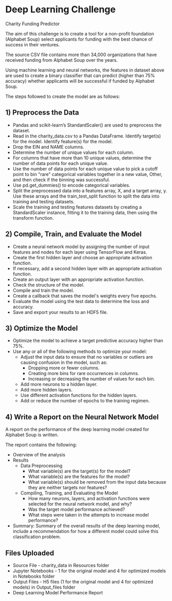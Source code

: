 # Deep Learning Challenge
Charity Funding Predictor

The aim of this challenge is to create a tool for a non-profit foundation (Alphabet Soup) select applicants for funding with the best chance of success in their ventures.

The source CSV file contains more than 34,000 organizations that have received funding from Alphabet Soup over the years. 

Using machine learning and neural networks, the features in dataset above are used to create a binary classifier that can predict (higher than 75% accuracy) whether applicants will be successful if funded by Alphabet Soup.

The steps followed to create the model are as follows:

## 1)   Preprocess the Data
-   Pandas and scikit-learn’s StandardScaler() are used to preprocess the dataset. 
-   Read in the charity_data.csv to a Pandas DataFrame.
        Identify target(s) for the model.
        Identify feature(s) for the model.
-   Drop the EIN and NAME columns.
-   Determine the number of unique values for each column.
-   For columns that have more than 10 unique values, determine the number of data points for each unique value.
-   Use the number of data points for each unique value to pick a cutoff point to bin "rare" categorical variables together in a new value, Other, and then check if the binning was successful.
-   Use pd.get_dummies() to encode categorical variables.
-   Split the preprocessed data into a features array, X, and a target array, y. Use these arrays and the train_test_split function to split the data into training and testing datasets.
-   Scale the training and testing features datasets by creating a StandardScaler instance, fitting it to the training data, then using the transform function.

## 2)   Compile, Train, and Evaluate the Model
-   Create a neural network model by assigning the number of input features and nodes for each layer using TensorFlow and Keras.
-   Create the first hidden layer and choose an appropriate activation function.
-   If necessary, add a second hidden layer with an appropriate activation function.
-   Create an output layer with an appropriate activation function.
-   Check the structure of the model.
-   Compile and train the model.
-   Create a callback that saves the model's weights every five epochs.
-   Evaluate the model using the test data to determine the loss and accuracy.
-   Save and export your results to an HDF5 file.

## 3)   Optimize the Model
-   Optimize the model to achieve a target predictive accuracy higher than 75%.
-   Use any or all of the following methods to optimize your model:
    -   Adjust the input data to ensure that no variables or outliers are causing confusion in the model, such as:
        -   Dropping more or fewer columns.
        -   Creating more bins for rare occurrences in columns.
        -   Increasing or decreasing the number of values for each bin.
    -   Add more neurons to a hidden layer.
    -   Add more hidden layers.
    -   Use different activation functions for the hidden layers.
    -   Add or reduce the number of epochs to the training regimen.

## 4)   Write a Report on the Neural Network Model
A report on the performance of the deep learning model created for Alphabet Soup is written.

The report contains the following:
-   Overview of the analysis
-   Results
    -   Data Preprocessing
        -   What variable(s) are the target(s) for the model?
        -   What variable(s) are the features for the model?
        -   What variable(s) should be removed from the input data because they are neither targets nor features?
    -   Compiling, Training, and Evaluating the Model
        -   How many neurons, layers, and activation functions were selected for the neural network model, and why?
        -   Was the target model performance achieved?
        -   What steps were taken in the attempts to increase model performance?
-   Summary: Summary of the overall results of the deep learning model, include a recommendation for how a different model could solve this classification problem.

## Files Uploaded
-   Source File - charity_data in Resources folder
-   Jupyter Notebooks - 1 for the original model and 4 for optimized models in Notebooks folder
-   Output Files - H5 files (1 for the original model and 4 for optimized models) in Output_files folder
-   Deep Learning Model Performance Report
